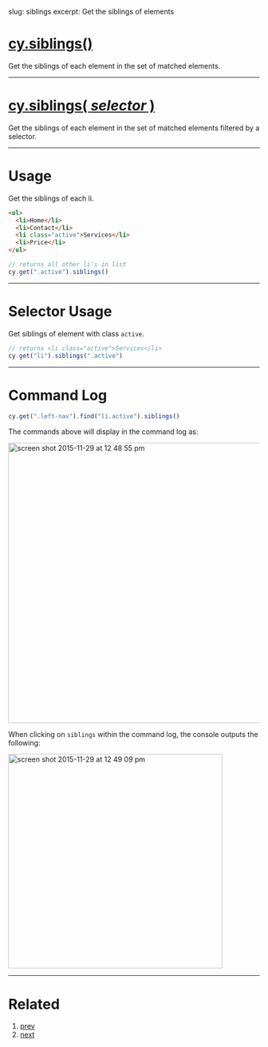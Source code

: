 slug: siblings
excerpt: Get the siblings of elements

# [cy.siblings()](#usage)

Get the siblings of each element in the set of matched elements.

***

# [cy.siblings( *selector* )](#selector-usage)

Get the siblings of each element in the set of matched elements filtered by a selector.

***

# Usage

Get the siblings of each li.

```html
<ul>
  <li>Home</li>
  <li>Contact</li>
  <li class="active">Services</li>
  <li>Price</li>
</ul>
```

```javascript
// returns all other li's in list
cy.get(".active").siblings()
```

***

# Selector Usage

Get siblings of element with class `active`.

```javascript
// returns <li class="active">Services</li>
cy.get("li").siblings(".active")
```

***

# Command Log

```javascript
cy.get(".left-nav").find("li.active").siblings()
```

The commands above will display in the command log as:

<img width="561" alt="screen shot 2015-11-29 at 12 48 55 pm" src="https://cloud.githubusercontent.com/assets/1271364/11458897/a93f2a1e-9697-11e5-8a5b-b131156e1aa4.png">

When clicking on `siblings` within the command log, the console outputs the following:

<img width="429" alt="screen shot 2015-11-29 at 12 49 09 pm" src="https://cloud.githubusercontent.com/assets/1271364/11458898/ab940fd2-9697-11e5-96ab-a4c34efa3431.png">

***

# Related

1. [prev](https://on.cypress.io/api/prev)
2. [next](https://on.cypress.io/api/next)